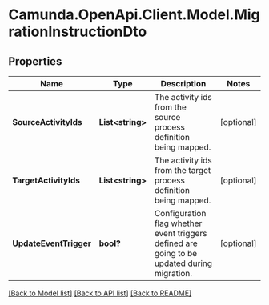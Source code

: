 # Camunda.OpenApi.Client.Model.MigrationInstructionDto

## Properties

Name | Type | Description | Notes
------------ | ------------- | ------------- | -------------
**SourceActivityIds** | **List&lt;string&gt;** | The activity ids from the source process definition being mapped. | [optional] 
**TargetActivityIds** | **List&lt;string&gt;** | The activity ids from the target process definition being mapped. | [optional] 
**UpdateEventTrigger** | **bool?** | Configuration flag whether event triggers defined are going to be updated during migration. | [optional] 

[[Back to Model list]](../README.md#documentation-for-models) [[Back to API list]](../README.md#documentation-for-api-endpoints) [[Back to README]](../README.md)

